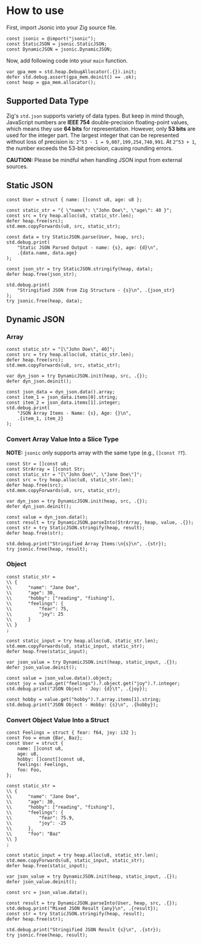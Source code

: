 # How to use

First, import Jsonic into your Zig source file.

```zig
const jsonic = @import("jsonic");
const StaticJSON = jsonic.StaticJSON;
const DynamicJSON = jsonic.DynamicJSON;
```

Now, add following code into your `main` function.

```zig
var gpa_mem = std.heap.DebugAllocator(.{}).init;
defer std.debug.assert(gpa_mem.deinit() == .ok);
const heap = gpa_mem.allocator();
```

## Supported Data Type

Zig's `std.json` supports variety of data types. But keep in mind though, JavaScript numbers are **IEEE 754** double-precision floating-point values, which means they use **64 bits** for representation. However, only **53 bits** are used for the integer part. The largest integer that can be represented without loss of precision is: `2^53 - 1 = 9,007,199,254,740,991`. At `2^53 + 1`, the number exceeds the 53-bit precision, causing rounding errors.

**CAUTION:** Please be mindful when handling JSON input from external sources.

## Static JSON

```zig
const User = struct { name: []const u8, age: u8 };

const static_str = "{ \"name\": \"John Doe\", \"age\": 40 }";
const src = try heap.alloc(u8, static_str.len);
defer heap.free(src);
std.mem.copyForwards(u8, src, static_str);

const data = try StaticJSON.parse(User, heap, src);
std.debug.print(
    "Static JSON Parsed Output - name: {s}, age: {d}\n",
    .{data.name, data.age}
);

const json_str = try StaticJSON.stringify(heap, data);
defer heap.free(json_str);

std.debug.print(
    "Stringified JSON from Zig Structure - {s}\n", .{json_str}
);
try jsonic.free(heap, data);
```

## Dynamic JSON

### Array

```zig
const static_str = "[\"John Doe\", 40]";
const src = try heap.alloc(u8, static_str.len);
defer heap.free(src);
std.mem.copyForwards(u8, src, static_str);

var dyn_json = try DynamicJSON.init(heap, src, .{});
defer dyn_json.deinit();

const json_data = dyn_json.data().array;
const item_1 = json_data.items[0].string;
const item_2 = json_data.items[1].integer;
std.debug.print(
    "JSON Array Items - Name: {s}, Age: {}\n",
    .{item_1, item_2}
);
```

### Convert Array Value Into a Slice Type

**NOTE:** `jsonic` only supports array with the same type (e.g., `[]const ?T`).

```zig
const Str = []const u8;
const StrArray = []const Str;
const static_str = "[\"John Doe\", \"Jane Doe\"]";
const src = try heap.alloc(u8, static_str.len);
defer heap.free(src);
std.mem.copyForwards(u8, src, static_str);

var dyn_json = try DynamicJSON.init(heap, src, .{});
defer dyn_json.deinit();

const value = dyn_json.data();
const result = try DynamicJSON.parseInto(StrArray, heap, value, .{});
const str = try StaticJSON.stringify(heap, result);
defer heap.free(str);

std.debug.print("Stringified Array Items:\n{s}\n", .{str});
try jsonic.free(heap, result);
```

### Object

```zig
const static_str =
\\ {
\\      "name": "Jane Doe",
\\      "age": 30,
\\      "hobby": ["reading", "fishing"],
\\      "feelings": {
\\          "fear": 75,
\\          "joy": 25
\\      }
\\ }
;

const static_input = try heap.alloc(u8, static_str.len);
std.mem.copyForwards(u8, static_input, static_str);
defer heap.free(static_input);

var json_value = try DynamicJSON.init(heap, static_input, .{});
defer json_value.deinit();

const value = json_value.data().object;
const joy = value.get("feelings").?.object.get("joy").?.integer;
std.debug.print("JSON Object - Joy: {d}\t", .{joy});

const hobby = value.get("hobby").?.array.items[1].string;
std.debug.print("JSON Object - Hobby: {s}\n", .{hobby});
```

### Convert Object Value Into a Struct

```zig
const Feelings = struct { fear: f64, joy: i32 };
const Foo = enum {Bar, Baz};
const User = struct {
    name: []const u8,
    age: u8,
    hobby: []const[]const u8,
    feelings: Feelings,
    foo: Foo,
};

const static_str =
\\ {
\\      "name": "Jane Doe",
\\      "age": 30,
\\      "hobby": ["reading", "fishing"],
\\      "feelings": {
\\          "fear": 75.9,
\\          "joy": -25
\\      },
\\      "foo": "Baz"
\\ }
;

const static_input = try heap.alloc(u8, static_str.len);
std.mem.copyForwards(u8, static_input, static_str);
defer heap.free(static_input);

var json_value = try DynamicJSON.init(heap, static_input, .{});
defer json_value.deinit();

const src = json_value.data();

const result = try DynamicJSON.parseInto(User, heap, src, .{});
std.debug.print("Mixed JSON Result {any}\n", .{result});
const str = try StaticJSON.stringify(heap, result);
defer heap.free(str);

std.debug.print("Stringified JSON Result {s}\n", .{str});
try jsonic.free(heap, result);
```
